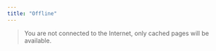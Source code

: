 ```yaml
---
title: "Offline"
---
```


> You are not connected to the Internet, only cached pages will be available.
